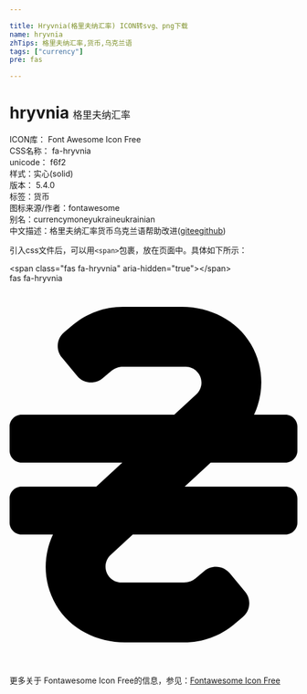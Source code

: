 ```yaml
---

title: Hryvnia(格里夫纳汇率) ICON转svg、png下载
name: hryvnia
zhTips: 格里夫纳汇率,货币,乌克兰语
tags: ["currency"]
pre: fas

---
```


# hryvnia  <small style="font-size: 60%;font-weight: 100">格里夫纳汇率</small>


<div class="detail-page">
<p>
<span>
ICON库：
<span class="badge-secondary badge">Font Awesome Icon Free</span> 
</span>
<br/>
<span>
CSS名称：
<span class="badge-secondary badge">fa-hryvnia</span> 
</span>
<br/>
<span>
unicode：
<span class="badge-secondary badge">f6f2</span> 
<copy-btn content='f6f2' btn-title=""></copy-btn>
<copy-btn :content='String.fromCodePoint(parseInt("f6f2", 16))' btn-title="复制U"></copy-btn>
</span><br/><span>样式：<span class="badge-light badge">实心(solid)</span></span>
<br/>
<span>
版本：
<span class="badge-secondary badge">5.4.0</span> 
</span><br/><span>标签：<span class="badge-light badge"><router-link to="/tags/currency.html">货币</router-link></span></span>
<br/>
<span>图标来源/作者：<span class="badge-light badge">fontawesome</span></span> 
<br/>
<span>别名：<span class="badge-light badge">currency</span><span class="badge-light badge">money</span><span class="badge-light badge">ukraine</span><span class="badge-light badge">ukrainian</span></span><br/><span class="zh-detail">中文描述：<span class="badge-primary badge">格里夫纳汇率</span><span class="badge-primary badge">货币</span><span class="badge-primary badge">乌克兰语</span><span class="help-link"><span>帮助改进</span>(<a href="https://gitee.com/liuwave/icon-helper/edit/master/json/fontawesome/solid/hryvnia.json" target="_blank" rel="noopener noreferrer">gitee</a><a href="https://github.com/liuwave/icon-helper/edit/master/json/fontawesome/solid/hryvnia.json" target="_blank" rel="noopener noreferrer">github</a></span>)</span><br/>
</p>
</div>
<div class="alert alert-dark">
  <i class="fas fa-hryvnia fa-xs"></i>
  <i class="fas fa-hryvnia fa-sm"></i>
  <i class="fas fa-hryvnia fa-lg"></i>
  <i class="fas fa-hryvnia fa-2x"></i>
  <i class="fas fa-hryvnia fa-3x"></i>
  <i class="fas fa-hryvnia fa-5x"></i>
  <i class="fas fa-hryvnia fa-7x"></i>
</div>
<div>
  <p>引入css文件后，可以用<code>&lt;span&gt;</code>包裹，放在页面中。具体如下所示：    
  </p>
  <div class="alert alert-primary" style="font-size: 14px">
    &lt;span class="fas fa-hryvnia" aria-hidden="true"&gt;&lt;/span&gt;
    <copy-btn content='<span class="fas fa-hryvnia" aria-hidden="true"></span>'></copy-btn>
  </div>
  <div class="alert alert-secondary">
    <i class="fas fa-hryvnia"
    style="font-size: 24px"
    aria-hidden="true"></i> fas fa-hryvnia
    <copy-btn content="fas fa-hryvnia" btn-title="复制图标名称"></copy-btn>
  </div>
</div>
<div id="svg" class="svg-wrap">
<svg xmlns="http://www.w3.org/2000/svg" viewBox="0 0 384 512"><path d="M368 240c8.84 0 16-7.16 16-16v-32c0-8.84-7.16-16-16-16h-41.86c13.41-28.63 13.74-63.33-4.13-94.05C303.34 49.84 267.1 32 229.96 32h-78.82c-24.32 0-47.86 8.53-66.54 24.09L72.83 65.9c-10.18 8.49-11.56 23.62-3.07 33.8l20.49 24.59c8.49 10.19 23.62 11.56 33.81 3.07l11.73-9.78c4.32-3.6 9.77-5.57 15.39-5.57h83.62c11.69 0 21.2 9.52 21.2 21.2 0 5.91-2.48 11.58-6.81 15.58L219.7 176H16c-8.84 0-16 7.16-16 16v32c0 8.84 7.16 16 16 16h134.37l-34.67 32H16c-8.84 0-16 7.16-16 16v32c0 8.84 7.16 16 16 16h41.86c-13.41 28.63-13.74 63.33 4.13 94.05C80.66 462.15 116.9 480 154.04 480h78.82c24.32 0 47.86-8.53 66.54-24.09l11.77-9.81c10.18-8.49 11.56-23.62 3.07-33.8l-20.49-24.59c-8.49-10.19-23.62-11.56-33.81-3.07l-11.75 9.8a23.992 23.992 0 0 1-15.36 5.56H149.2c-11.69 0-21.2-9.52-21.2-21.2 0-5.91 2.48-11.58 6.81-15.58L164.3 336H368c8.84 0 16-7.16 16-16v-32c0-8.84-7.16-16-16-16H233.63l34.67-32H368z"/></svg>
</div>
<detail full-name='fa-hryvnia'></detail>
    
<div><p>更多关于  Fontawesome Icon Free的信息，参见：<a target="_blank" href="https://iconhelper.cn/fontawesome.html">Fontawesome Icon Free</a>
</p></div>
